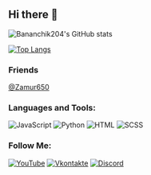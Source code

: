 ## Hi there 👋

![Bananchik204's GitHub stats](https://github-readme-stats.vercel.app/api?username=bananchik204&show_icons=true&theme=gotham)

[![Top Langs](https://github-readme-stats.vercel.app/api/top-langs/?username=bananchik204&show_icons=true&layout=compact&theme=gotham)](https://github.com/bananchik204/github-readme-stats)

### Friends
[@Zamur650](https://github.com/Zamur650)

### Languages and Tools:
![JavaScript](https://img.shields.io/badge/-JavaScript-090909?style=for-the-badge&logo=JavaScript&logoColor=E9D54D)
![Python](https://img.shields.io/badge/-Python-090909?style=for-the-badge&logo=Python&logoColor=E9D54D)
![HTML](https://img.shields.io/badge/-HTML5-090909?style=for-the-badge&logo=html5&logoColor=e05d3a)
![SCSS](https://img.shields.io/badge/-SCSS-090909?style=for-the-badge&logo=sass&logoColor=C76494)

### Follow Me:
[![YouTube](https://img.shields.io/badge/-YouTube-090909?style=for-the-badge&logo=YouTube&logoColor=FF0000)](https://www.youtube.com/channel/UCAM-m8nzQCOlNVPQCBOugYg)
[![Vkontakte](https://img.shields.io/badge/-Vkontakte-090909?style=for-the-badge&logo=Vk&logoColor=4F7DB3)](https://vk.com/sfomchukov)
[![Discord](https://img.shields.io/badge/-Discord-090909?style=for-the-badge&logo=Discord&logoColor=6f84d2)](https://discord.gg/nPUK4Bw)
